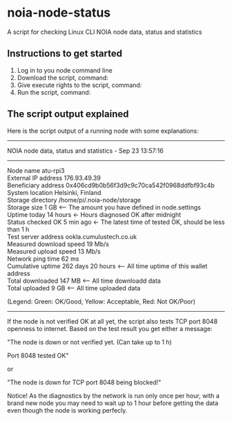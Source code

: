 # noia-node-status
A script for checking Linux CLI NOIA node data, status and statistics

Instructions to get started
---------------------------

1. Log in to you node command line
2. Download the script, command:
3. Give execute rights to the script, command:
4. Run the script, command: 

The script output explained
---------------------------

Here is the script output of a running node with some explanations:

- - - - - - - - - - - - - - - - - - - - - - - - - - - - - - - 
NOIA node data, status and statistics - Sep 23 13:57:16<br />
- - - - - - - - - - - - - - - - - - - - - - - - - - - - - - - 

Node name                atu-rpi3<br />
External IP address      176.93.49.39<br />
Beneficiary address      0x406cd9b0b56f3d9c9c70ca542f0968ddfbf93c4b<br />
System location          Helsinki, Finland<br />
Storage directory        /home/pi/.noia-node/storage<br />
Storage size             1 GB        <-- The amount you have defined in node.settings<br />
Uptime today             14 hours    <- Hours diagnosed OK after midnight<br />
Status checked OK        5 min ago   <- The latest time of tested OK, should be less than 1 h<br /> 
Test server address      ookla.cumulustech.co.uk<br />
Measured download speed  19 Mb/s<br />
Measured upload speed    13 Mb/s<br />
Network ping time        62 ms<br />
Cumulative uptime        262 days 20 hours  <-- All time uptime of this wallet address<br />
Total downloaded         147 MB             <-- All time downloadd data<br />
Total uploaded           9 GB               <-- All time uploaded data<br />

(Legend: Green: OK/Good, Yellow: Acceptable, Red: Not OK/Poor)

- - - - - - - - - - - - - - - - - - - - - - - - - - - - - - - 

If the node is not verified OK at all yet, the script also tests TCP port 8048 
openness to internet. Based on the test result you get either a message:

"The node is down or not verified yet. (Can take up to 1 h)

Port 8048 tested OK"

or 

"The node is down for TCP port 8048 being blocked!"

Notice! As the diagnostics by the network is run only once per hour, with a brand new node 
you may need to wait up to 1 hour before getting the data even though the node is
working perfecly.
